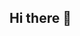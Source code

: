 ## Hi there 👋

<!--
## 📝 Articles & Blogs
I write about Cloud, DevOps, and AI on [Medium](https://medium.com/@manojreddy2404).  
Here are some of my featured posts:

- [Deploying a High-Availability One-Tier AWS Architecture with Terraform and Jenkins](https://medium.com/@manojreddy2404/deploying-a-high-availability-one-tier-aws-architecture-with-terraform-and-jenkins-a52a07e36333)
- [Two-Tier and Three-Tier AWS Architectures with Terraform](https://medium.com/@manojreddy2404/deploying-a-two-tier-architecture-on-aws-using-terraform-7626857adb42)
- [Amazon Lex Chatbot with Lambda and DynamoDB](https://medium.com/@manojreddy2404/ai-ml-chatbot-development-using-aws-lambda-9b258bed8d44)
- [CI/CD Pipeline for Automated Deployments](https://medium.com/@manojreddy2404/https://medium.com/@manojreddy2404/create-continuous-delivery-pipeline-877462befc16)
- [3 tier web application architecture with aws](https://medium.com/@manojreddy2404/building-a-3-tier-web-application-architecture-with-aws-afe3e57d753c)
- [Building a ChatGPT-Powered Customer Support Bot with Node.js and Postman](https://medium.com/@manojreddy2404/building-a-chatgpt-powered-customer-support-bot-with-node-js-and-postman-e0ab4e52edf1)
**ManojKumarReddy2404/ManojKumarReddy2404** is a ✨ _special_ ✨ repository because its `README.md` (this file) appears on your GitHub profile.

Here are some ideas to get you started:

🔭 I’m currently working on ...
- Cloud infrastructure projects with AWS and Terraform  
- Full-stack web apps and AI agents (from my internship at Symbiotes.ai)  

🌱 I’m currently learning ...
- Edge networking, load balancing, and observability  
- Kubernetes (EKS) and Go programming  

👯 I’m looking to collaborate on ...
- Open-source projects in Cloud, DevOps, and AI/ML  
- Startups building scalable infrastructure or robotics systems  

🤔 I’m looking for help with ...
- Contributing to Supabase / CNCF projects  
- Improving my open-source activity and GitHub portfolio  

💬 Ask me about ...
- AWS (EC2, VPC, RDS, S3, IAM, Lambda, Route53)  
- Terraform, Jenkins CI/CD, and Docker/Kubernetes basics  
- How to get started with cloud projects as a fresher  

📫 How to reach me:  
- Email: [manojreddy2404@gmail.com](mailto:manojreddy2404@gmail.com)  
- LinkedIn: [linkedin.com/in/YOUR-LINKEDIN](https://linkedin.com/in/YOUR-LINKEDIN)  
- Medium: [medium.com/@manojreddy2404](https://medium.com/@manojreddy2404)  

😄 Pronouns: He/Him  

⚡ Fun fact: I started in Mechanical Engineering, but cloud and automation pulled me into tech 🚀  

-->
